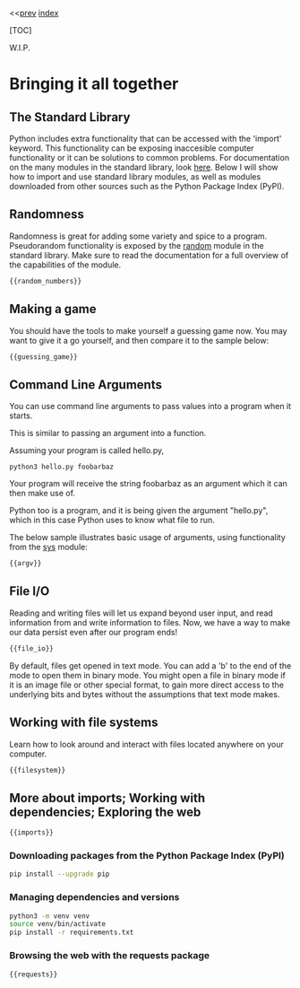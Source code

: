 <<[prev]({{int_first_steps}}) [index]({{int_index}})

[TOC]

W.I.P.
# Bringing it all together

## The Standard Library

Python includes extra functionality that can be accessed with the 'import' keyword.
This functionality can be exposing inaccesible computer functionality or it can be solutions to common problems.
For documentation on the many modules in the standard library, look [here]({{ext_python3_stdlib}}).
Below I will show how to import and use standard library modules, as well as modules downloaded from other sources such as the Python Package Index (PyPI).

## Randomness

Randomness is great for adding some variety and spice to a program.
Pseudorandom functionality is exposed by the [random]({{ext_stdlib_random}}) module in the standard library.
Make sure to read the documentation for a full overview of the capabilities of the module.

```py
{{random_numbers}}
```

## Making a game

You should have the tools to make yourself a guessing game now. You may want to give it a go yourself, and then compare it to the sample below:

```py
{{guessing_game}}
```

## Command Line Arguments

You can use command line arguments to pass values into a program when it starts.

This is similar to passing an argument into a function.

Assuming your program is called hello.py,

```
python3 hello.py foobarbaz
```

Your program will receive the string foobarbaz as an argument which it can then make use of.

Python too is a program, and it is being given the argument "hello.py", which in this case Python uses to know what file to run.

The below sample illustrates basic usage of arguments, using functionality from the [sys]({{ext_stdlib_sys}}) module:

```py
{{argv}}
```

## File I/O

Reading and writing files will let us expand beyond user input, and read information from and write information to files.
Now, we have a way to make our data persist even after our program ends!

```py
{{file_io}}
```

By default, files get opened in text mode.
You can add a 'b' to the end of the mode to open them in binary mode.
You might open a file in binary mode if it is an image file or other special format, to gain more direct access to the underlying bits and bytes without the assumptions that text mode makes.

## Working with file systems

Learn how to look around and interact with files located anywhere on your computer.

```py
{{filesystem}}
```

## More about imports; Working with dependencies; Exploring the web

```py
{{imports}}
```

### Downloading packages from the Python Package Index (PyPI)
```sh
pip install --upgrade pip
```

### Managing dependencies and versions
```sh
python3 -m venv venv
source venv/bin/activate
pip install -r requirements.txt
```

### Browsing the web with the requests package
```py
{{requests}}
```
